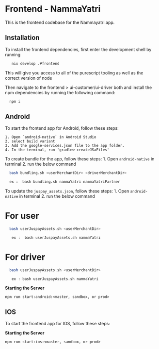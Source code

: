 
# Frontend - NammaYatri

This is the frontend codebase for the Nammayatri app.

## Installation

To install the frontend dependencies, first enter the development shell by running
```bash
   nix develop .#frontend
```
This will give you access to all of the purescript tooling as well as the correct version of node

Then navigate to the frontend > ui-customer/ui-driver both and install the npm dependencies by running the following command:
```bash
  npm i
```







## Android

To start the frontend app for Android, follow these steps:

    1. Open `android-native` in Android Studio
    2. select build variant
    3. Add the google-services.json file to the app folder.
    4. In the terminal, run 'gradlew createJSaFiles'

To create bundle for the app, follow these steps:
    1. Open `android-native` in terminal
    2. run the below command

```bash
  bash bundling.sh <userMerchantDir> <driverMerchantDir>
```

```bash
  ex :  bash bundling.sh nammaYatri nammaYatriPartner
```

To update the `juspay_assets.json`, follow these steps:
    1. Open `android-native` in terminal
    2. run the below command

# For user

```bash
  bash userJuspayAssets.sh <userMerchantDir>
```

   

```bash
   ex :  bash userJuspayAssets.sh nammaYatri
```

# For driver

```bash
  bash userJuspayAssets.sh <userMerchantDir>
```

```bash
   ex : bash userJuspayAssets.sh nammaYatri
```

**Starting the Server**

    npm run start:android:<master, sandbox, or prod>

## IOS

To start the frontend app for IOS, follow these steps:

**Starting the Server**

    npm run start:ios:<master, sandbox, or prod>
